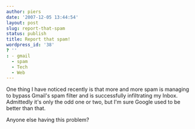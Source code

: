 ```yaml
---
author: piers
date: '2007-12-05 13:44:54'
layout: post
slug: report-that-spam
status: publish
title: Report that spam!
wordpress_id: '38'
? ''
: - gmail
  - spam
  - Tech
  - Web
---
```


One thing I have noticed recently is that more and more spam is managing to
bypass Gmail's spam filter and is successfully infiltrating my Inbox.
Admittedly it's only the odd one or two, but I'm sure Google used to be better
than that.

Anyone else having this problem?

